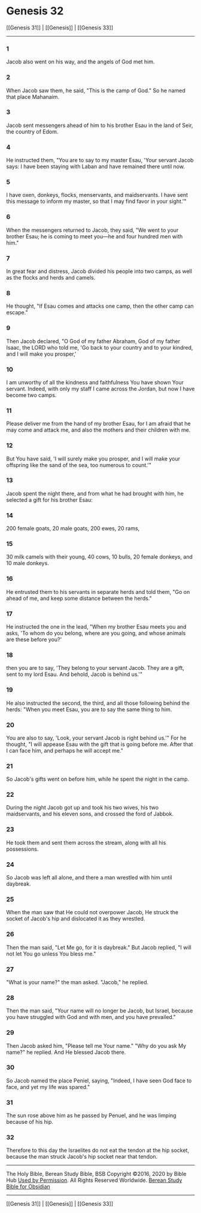 # Genesis 32

[[Genesis 31]] | [[Genesis]] | [[Genesis 33]]

---

### 1
Jacob also went on his way, and the angels of God met him.

### 2
When Jacob saw them, he said, "This is the camp of God." So he named that place Mahanaim.

### 3
Jacob sent messengers ahead of him to his brother Esau in the land of Seir, the country of Edom.

### 4
He instructed them, "You are to say to my master Esau, 'Your servant Jacob says: I have been staying with Laban and have remained there until now.

### 5
I have oxen, donkeys, flocks, menservants, and maidservants. I have sent this message to inform my master, so that I may find favor in your sight.'"

### 6
When the messengers returned to Jacob, they said, "We went to your brother Esau; he is coming to meet you—he and four hundred men with him."

### 7
In great fear and distress, Jacob divided his people into two camps, as well as the flocks and herds and camels.

### 8
He thought, "If Esau comes and attacks one camp, then the other camp can escape."

### 9
Then Jacob declared, "O God of my father Abraham, God of my father Isaac, the LORD who told me, 'Go back to your country and to your kindred, and I will make you prosper,'

### 10
I am unworthy of all the kindness and faithfulness You have shown Your servant. Indeed, with only my staff I came across the Jordan, but now I have become two camps.

### 11
Please deliver me from the hand of my brother Esau, for I am afraid that he may come and attack me, and also the mothers and their children with me.

### 12
But You have said, 'I will surely make you prosper, and I will make your offspring like the sand of the sea, too numerous to count.'"

### 13
Jacob spent the night there, and from what he had brought with him, he selected a gift for his brother Esau:

### 14
200 female goats, 20 male goats, 200 ewes, 20 rams,

### 15
30 milk camels with their young, 40 cows, 10 bulls, 20 female donkeys, and 10 male donkeys.

### 16
He entrusted them to his servants in separate herds and told them, "Go on ahead of me, and keep some distance between the herds."

### 17
He instructed the one in the lead, "When my brother Esau meets you and asks, 'To whom do you belong, where are you going, and whose animals are these before you?'

### 18
then you are to say, 'They belong to your servant Jacob. They are a gift, sent to my lord Esau. And behold, Jacob is behind us.'"

### 19
He also instructed the second, the third, and all those following behind the herds: "When you meet Esau, you are to say the same thing to him.

### 20
You are also to say, 'Look, your servant Jacob is right behind us.'" For he thought, "I will appease Esau with the gift that is going before me. After that I can face him, and perhaps he will accept me."

### 21
So Jacob's gifts went on before him, while he spent the night in the camp.

### 22
During the night Jacob got up and took his two wives, his two maidservants, and his eleven sons, and crossed the ford of Jabbok.

### 23
He took them and sent them across the stream, along with all his possessions.

### 24
So Jacob was left all alone, and there a man wrestled with him until daybreak.

### 25
When the man saw that He could not overpower Jacob, He struck the socket of Jacob's hip and dislocated it as they wrestled.

### 26
Then the man said, "Let Me go, for it is daybreak." But Jacob replied, "I will not let You go unless You bless me."

### 27
"What is your name?" the man asked. "Jacob," he replied.

### 28
Then the man said, "Your name will no longer be Jacob, but Israel, because you have struggled with God and with men, and you have prevailed."

### 29
Then Jacob asked him, "Please tell me Your name." "Why do you ask My name?" he replied. And He blessed Jacob there.

### 30
So Jacob named the place Peniel, saying, "Indeed, I have seen God face to face, and yet my life was spared."

### 31
The sun rose above him as he passed by Penuel, and he was limping because of his hip.

### 32
Therefore to this day the Israelites do not eat the tendon at the hip socket, because the man struck Jacob's hip socket near that tendon.

---

The Holy Bible, Berean Study Bible, BSB
Copyright ©2016, 2020 by Bible Hub
[Used by Permission](https://berean.bible/terms.htm). All Rights Reserved Worldwide.
[Berean Study Bible for Obsidian](https://github.com/gapmiss/berean-study-bible-for-obsidian)

---

[[Genesis 31]] | [[Genesis]] | [[Genesis 33]]

